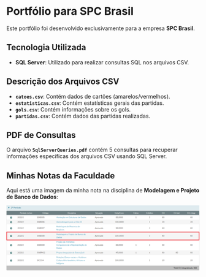 # Portfólio para SPC Brasil

Este portfólio foi desenvolvido exclusivamente para a empresa **SPC Brasil**.

## Tecnologia Utilizada

- **SQL Server**: Utilizado para realizar consultas SQL nos arquivos CSV.

## Descrição dos Arquivos CSV

- **`catoes.csv`**: Contém dados de cartões (amarelos/vermelhos).
- **`estatisticas.csv`**: Contém estatísticas gerais das partidas.
- **`gols.csv`**: Contém informações sobre os gols.
- **`partidas.csv`**: Contém dados das partidas realizadas.

## PDF de Consultas

O arquivo **`SqlServerQueries.pdf`** contém 5 consultas para recuperar informações específicas dos arquivos CSV usando SQL Server.

## Minhas Notas da Faculdade

Aqui está uma imagem da minha nota na disciplina de **Modelagem e Projeto de Banco de Dados**:

![Minhas Notas da Faculdade](https://github.com/wisidev/db/blob/main/exam_notes/exam_notes.png)
